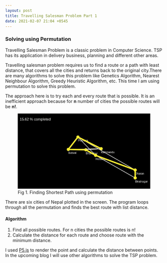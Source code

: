 ```yaml
---
layout: post
title: Travelling Salesman Problem Part 1
date: 2021-02-07 21:04 +0545
---
```

### Solving using Permutation
Travelling Salesman Problem is a classic problem in Computer Science. TSP has its application in delivery business, planning and different other areas. 

Travelling salesman problem requires us to find a route or a path with least distance, that covers all the  cities and returns back to the original city.There are many algorithms to solve this problem like Genetics Algorithm, Nearest Neighbour Algorithm, Greedy Heuristic Algorithm, etc. This time I am using permutation to solve this problem. 

The approach here is to try each and every route that is possible. It is an inefficient approach because for **n** number of cities the possible routes will be **n!**.   
<figure>
<img src="/assets/img/cities.gif">
<figcaption>Fig 1. Finding Shortest Path using permutation</figcaption>
</figure>

There are six cities of Nepal plotted in the screen. The program loops through all the permutation and finds the best route with list distance.
#### Algorithm
1. Find all possible routes. For n cities the possible routes is n!
2. Calculate the distance for each route and choose route with the minimum distance.

I used <a href="https://p5js.org/">P5.js</a> to render the point and calculate the distance between points. In the upcoming blog I will use other algorithms to solve the TSP problem. 
```


```
 
